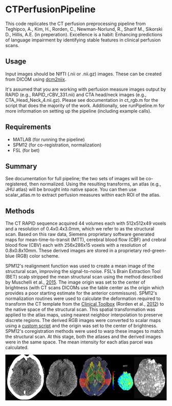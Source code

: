 # CTPerfusionPipeline

This code replicates the CT perfusion preprocessing pipeline from Teghipco, A., Kim, H., Rorden, C., Newman-Norlund, R., Sharif M., Sikorski D., Hillis, A.E. (in preperation). Excellence is a habit: Enhancing predictions of language impairment by identifying stable features in clinical perfusion scans. 

## Usage

Input images should be NIfTI (.nii or .nii.gz) images. These can be created from DICOM using [dcm2niix](https://github.com/rordenlab/dcm2niix).

It's assumed that you are working with perfusion measure images output by RAPID (e.g., RAPID_rCBV_331.nii) and CTA head/neck images (e.g., CTA_Head_Neck_4.nii.gz). Please see documentation in ct_rgb.m for the script that does the majority of the work. Additionally, see runPipeline.m for more information on setting up the pipeline (including example calls).

## Requirements

* MATLAB (for running the pipeline)
* SPM12 (for co-registration, normalization)
* FSL (for bet)

## Summary

See documentation for full pipeline; the two sets of images will be co-registered, then normalized. Using the resulting transforms, an atlas (e.g., JHU atlas) will be brought into native space. You can then use scalar_atlas.m to extract perfusion measures within each ROI of the atlas. 

## Methods

The CT RAPID sequence acquired 44 volumes each with 512x512x49 voxels and a resolution of 0.4x0.4x3.0mm, which we refer to as the structural scan. Based on this raw data, Siemens proprietary software generated maps for mean-time-to-transit (MTT), cerebral blood flow (CBF) and crebral blood flow (CBV) each with 256x286x15 voxels with a resolution of 0.8x0.8x10mm. These derived images are stored in a proprietary red-green-blue (RGB) color scheme.

SPM12's realignment function was used to create a mean image of the structural scan, improving the signal-to-noise. FSL's Brain Extraction Tool (BET) scalp stripped the mean structural scan using the method described by Muschelli et al., [2015](https://pubmed.ncbi.nlm.nih.gov/25862260/). The image origin was set to the center of brightness (with CT scans DICOMs use the table center as the origin which provides a poor starting estimate for the anterior commissure). SPM12's normalization routines were used to calculate the deformation required to transform the CT template from the [Clinical Toolbox](https://github.com/neurolabusc/Clinical) (Rorden et al., [2012](https://pubmed.ncbi.nlm.nih.gov/22440645/)) to the native space of the structural scan. This spatial transformation was applied to the atlas maps, using nearest neighbor interpolation to preserve discrete regions. The derived RGB images were converted to scalar maps using a [custom script](https://github.com/neurolabusc/rgb2scalar) and the origin was set to the center of brightness. SPM12's coregistration methods were used to warp these images to match the structural scan. At this stage, both the atlases and the derived images were in the same space. The mean intensity for each atlas parcel was calculated. 

![ctp2scalar](ctp2scalar.png)
